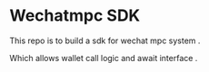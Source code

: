 # Wechatmpc SDK

This repo is to build a sdk for wechat mpc system .  

Which allows wallet call logic and await interface .
